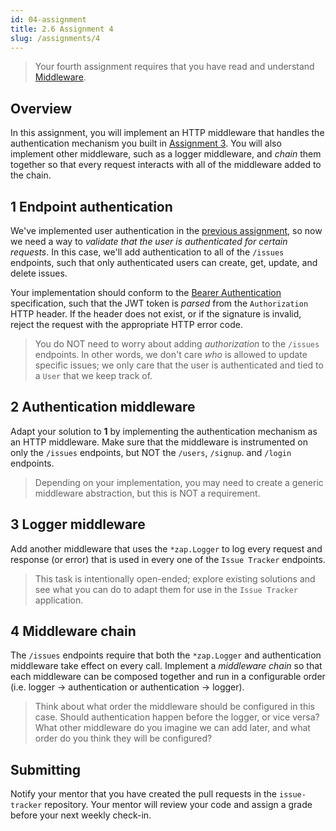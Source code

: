 ```yaml
---
id: 04-assignment
title: 2.6 Assignment 4
slug: /assignments/4
---
```


> Your fourth assignment requires that you have read and understand
> [Middleware](./04-lesson.md).

## Overview

In this assignment, you will implement an HTTP middleware that handles
the authentication mechanism you built in [Assignment 3](./03-assignment.md).
You will also implement other middleware, such as a logger middleware, and
*chain* them together so that every request interacts with all of the
middleware added to the chain.

## 1 Endpoint authentication

We've implemented user authentication in the [previous assignment](./03-assignment.md),
so now we need a way to *validate that the user is authenticated for certain
requests*. In this case, we'll add authentication to all of the `/issues` endpoints,
such that only authenticated users can create, get, update, and delete issues.

Your implementation should conform to the [Bearer Authentication][1] specification,
such that the JWT token is *parsed* from the `Authorization` HTTP header. If the
header does not exist, or if the signature is invalid, reject the request with the
appropriate HTTP error code.

> You do NOT need to worry about adding *authorization* to the `/issues` endpoints.
> In other words, we don't care *who* is allowed to update specific issues; we only
> care that the user is authenticated and tied to a `User` that we keep track of.

  [1]: https://tools.ietf.org/html/rfc6750

## 2 Authentication middleware

Adapt your solution to **1** by implementing the authentication mechanism as an HTTP
middleware. Make sure that the middleware is instrumented on only the `/issues`
endpoints, but NOT the `/users`, `/signup`. and `/login` endpoints.

> Depending on your implementation, you may need to create a generic middleware abstraction,
> but this is NOT a requirement.

## 3 Logger middleware

Add another middleware that uses the `*zap.Logger` to log every request and response
(or error) that is used in every one of the `Issue Tracker` endpoints.

> This task is intentionally open-ended; explore existing solutions and see what you can
> do to adapt them for use in the `Issue Tracker` application.

## 4 Middleware chain

The `/issues` endpoints require that both the `*zap.Logger` and authentication middleware
take effect on every call. Implement a *middleware chain* so that each middleware can be
composed together and run in a configurable order (i.e. logger -> authentication or
authentication -> logger).

> Think about what order the middleware should be configured in this case. Should
> authentication happen before the logger, or vice versa? What other middleware do you
> imagine we can add later, and what order do you think they will be configured?

## Submitting

Notify your mentor that you have created the pull requests in the `issue-tracker`
repository. Your mentor will review your code and assign a grade before your next
weekly check-in.
